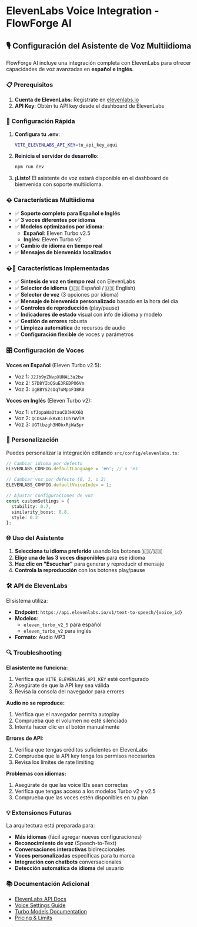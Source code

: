 # ElevenLabs Voice Integration - FlowForge AI

## 🎙️ Configuración del Asistente de Voz Multiidioma

FlowForge AI incluye una integración completa con ElevenLabs para ofrecer capacidades de voz avanzadas en **español e inglés**.

### 📋 Prerequisitos

1. **Cuenta de ElevenLabs**: Regístrate en [elevenlabs.io](https://elevenlabs.io)
2. **API Key**: Obtén tu API key desde el dashboard de ElevenLabs

### 🚀 Configuración Rápida

1. **Configura tu .env**:
   ```bash
   VITE_ELEVENLABS_API_KEY=tu_api_key_aqui
   ```

2. **Reinicia el servidor de desarrollo**:
   ```bash
   npm run dev
   ```

3. **¡Listo!** El asistente de voz estará disponible en el dashboard de bienvenida con soporte multiidioma.

### � Características Multiidioma

- ✅ **Soporte completo para Español e Inglés**
- ✅ **3 voces diferentes por idioma** 
- ✅ **Modelos optimizados por idioma**:
  - **Español**: Eleven Turbo v2.5
  - **Inglés**: Eleven Turbo v2
- ✅ **Cambio de idioma en tiempo real**
- ✅ **Mensajes de bienvenida localizados**

### �🎯 Características Implementadas

- ✅ **Síntesis de voz en tiempo real** con ElevenLabs
- ✅ **Selector de idioma** (🇪🇸 Español / 🇺🇸 English)
- ✅ **Selector de voz** (3 opciones por idioma)
- ✅ **Mensaje de bienvenida personalizado** basado en la hora del día
- ✅ **Controles de reproducción** (play/pause)
- ✅ **Indicadores de estado** visual con info de idioma y modelo
- ✅ **Gestión de errores** robusta
- ✅ **Limpieza automática** de recursos de audio
- ✅ **Configuración flexible** de voces y parámetros

### 🎛️ Configuración de Voces

**Voces en Español** (Eleven Turbo v2.5):
- Voz 1: `J2Jb9yZNvpXUNAL3a2bw`
- Voz 2: `57D8YIbQSuE3REDPO6Vm`
- Voz 3: `UgBBYS2sOqTuMpoF3BR0`

**Voces en Inglés** (Eleven Turbo v2):
- Voz 1: `sfJopaWaOtauCD3HKX6Q`
- Voz 2: `QCOsaFukRxK1IUh7WVlM`
- Voz 3: `UGTtbzgh3HObxRjWaSpr`

### 🔧 Personalización

Puedes personalizar la integración editando `src/config/elevenlabs.ts`:

```typescript
// Cambiar idioma por defecto
ELEVENLABS_CONFIG.defaultLanguage = 'en'; // o 'es'

// Cambiar voz por defecto (0, 1, o 2)
ELEVENLABS_CONFIG.defaultVoiceIndex = 1;

// Ajustar configuraciones de voz
const customSettings = {
  stability: 0.7,
  similarity_boost: 0.8,
  style: 0.2
};
```

### 🌐 Uso del Asistente

1. **Selecciona tu idioma preferido** usando los botones 🇪🇸/🇺🇸
2. **Elige una de las 3 voces disponibles** para ese idioma
3. **Haz clic en "Escuchar"** para generar y reproducir el mensaje
4. **Controla la reproducción** con los botones play/pause

### 🛠️ API de ElevenLabs

El sistema utiliza:
- **Endpoint**: `https://api.elevenlabs.io/v1/text-to-speech/{voice_id}`
- **Modelos**: 
  - `eleven_turbo_v2_5` para español
  - `eleven_turbo_v2` para inglés
- **Formato**: Audio MP3

### 🔍 Troubleshooting

**El asistente no funciona:**
1. Verifica que `VITE_ELEVENLABS_API_KEY` esté configurado
2. Asegúrate de que la API key sea válida
3. Revisa la consola del navegador para errores

**Audio no se reproduce:**
1. Verifica que el navegador permita autoplay
2. Comprueba que el volumen no esté silenciado
3. Intenta hacer clic en el botón manualmente

**Errores de API:**
1. Verifica que tengas créditos suficientes en ElevenLabs
2. Comprueba que la API key tenga los permisos necesarios
3. Revisa los límites de rate limiting

**Problemas con idiomas:**
1. Asegúrate de que las voice IDs sean correctas
2. Verifica que tengas acceso a los modelos Turbo v2 y v2.5
3. Comprueba que las voces estén disponibles en tu plan

### 💡 Extensiones Futuras

La arquitectura está preparada para:
- **Más idiomas** (fácil agregar nuevas configuraciones)
- **Reconocimiento de voz** (Speech-to-Text)
- **Conversaciones interactivas** bidireccionales
- **Voces personalizadas** específicas para tu marca
- **Integración con chatbots** conversacionales
- **Detección automática de idioma** del usuario

### 📚 Documentación Adicional

- [ElevenLabs API Docs](https://docs.elevenlabs.io/)
- [Voice Settings Guide](https://docs.elevenlabs.io/speech-synthesis/voice-settings)
- [Turbo Models Documentation](https://docs.elevenlabs.io/speech-synthesis/models)
- [Pricing & Limits](https://elevenlabs.io/pricing)
